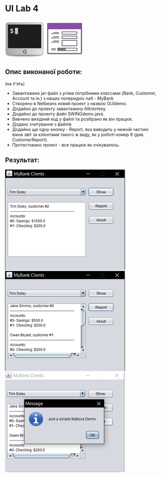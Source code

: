 # UI Lab 4
![](terminal-icon.png)
![](gui-icon.png)
## Опис виконаної роботи: 
(на п'ять)  
* Завантажено jar-файл з усіма потрібними классами (Bank, Customer, Account та ін.) з наших попередніх лаб - MyBank
* Створено в Netbeans новий проект з назвою GUIdemo.
* Додайно до проекту завантажену бібліотеку.
* Додайно до проекту файл SWINGdemo.java.
* Вивчено вихідний код у файлі та розібрано як він працює.
* Додано зчитування з файлів
* Додайно ще одну кнопку - Report, яка виводить у нижній частині вікна звіт за клієнтами такого ж виду, як у роботі номер 8 (див. CustomerReport).
* Протестовано проект - все працює як очікувалось.
## Результат:
![](screen3.png)
![](screen2.png)
![](screen1.png)
